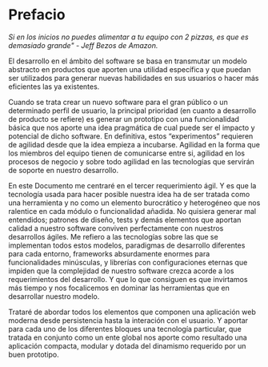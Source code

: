 # Prefacio

*Si en los inicios no puedes alimentar a tu equipo con 2 pizzas, es que es demasiado grande" - Jeff Bezos de Amazon.*

El desarrollo en el ámbito del software se basa en transmutar un modelo abstracto en productos que aporten una utilidad específica y que puedan ser utilizados  para generar nuevas habilidades en sus usuarios o hacer más eficientes las ya existentes.

Cuando se trata crear un nuevo software para el gran público o un determinado perfil de usuario, la principal prioridad (en cuanto a desarrollo de producto se refiere) es generar un prototipo con una funcionalidad básica que nos aporte una idea pragmática de cual puede ser el impacto y potencial de dicho software. En definitiva, estos “experimentos” requieren de agilidad desde que la idea empieza a incubarse. Agilidad en la forma que los miembros del equipo tienen de comunicarse entre si, agilidad en los procesos de negocio y sobre todo agilidad en las tecnologías que servirán de soporte en nuestro desarrollo.

En este Documento me centraré en el tercer requerimiento ágil. Y es que la tecnología usada para hacer posible nuestra idea ha de ser tratada como una herramienta y no como un elemento  burocrático y heterogéneo que nos ralentice en cada módulo o funcionalidad añadida. No quisiera generar mal entendidos; patrones de diseño, tests y demás elementos que aportan calidad a nuestro software conviven perfectamente con nuestros desarrollos ágiles. Me refiero a las tecnologías sobre las que se implementan todos estos modelos, paradigmas de desarrollo diferentes para cada entorno, frameworks absurdamente enormes para funcionalidades minúsculas, y librerías con configuraciones eternas  que impiden que la complejidad de nuestro software crezca acorde a los requerimientos del desarrollo. Y que lo que consiguen es que invirtamos más tiempo y nos focalicemos en dominar las herramientas que en desarrollar nuestro modelo.

Trataré de abordar todos los elementos que componen una aplicación web moderna desde persistencia hasta la interación con el usuario. Y aportar para cada uno de los diferentes bloques una tecnología particular, que tratada en conjunto como un ente global nos aporte como resultado una aplicación compacta, modular y dotada del dinamismo requerido por un buen prototipo. 
